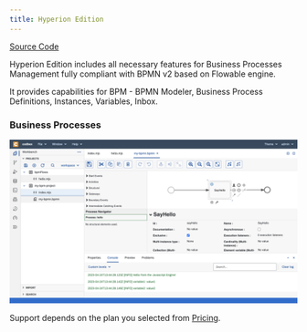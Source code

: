 ```yaml
---
title: Hyperion Edition
---
```


<div class="product-tag"><a href="https://github.com/codbex/codbex-hyperion" target="_blank" class="product-link">Source Code</a></div>

Hyperion Edition includes all necessary features for Business Processes Management fully compliant with BPMN v2 based on Flowable engine.

It provides capabilities for BPM - BPMN Modeler, Business Process Definitions, Instances, Variables, Inbox.

### Business Processes

<img class="screenshot" src="/images/features/bpm-perspective.png">

<br>

Support depends on the plan you selected from <a href="https://www.codbex.com/pricing/">Pricing</a>.

